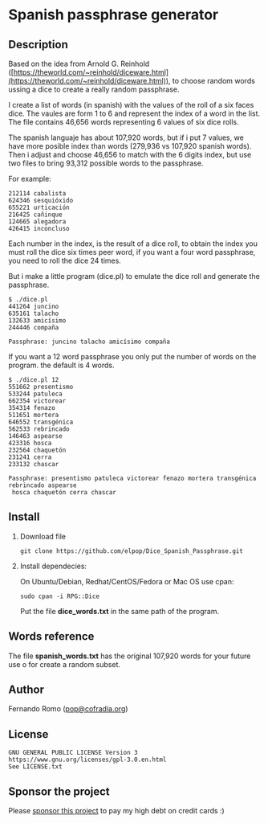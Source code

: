 # Spanish passphrase generator

## Description

Based on the idea from Arnold G. Reinhold ([https://theworld.com/~reinhold/diceware.html](https://theworld.com/~reinhold/diceware.html)), to choose random words ussing a dice to create a really random passphrase.

I create a list of words (in spanish) with the values of the roll of a six faces dice. The vaules are form 1 to 6 and represent the index of a word in the list. The file contains 46,656 words representing 6 values of six dice rolls.

The spanish languaje has about 107,920 words, but if i put 7 values, we have more posible index than words (279,936 vs 107,920 spanish words). Then i adjust and choose 46,656 to match with the 6 digits index, but use two files to bring 93,312 possible words to the passphrase.

For example:

```
212114 cabalista
624346 sesquióxido
655221 urticación
216425 cañinque
124665 alegadora
426415 inconcluso
```


Each number in the index, is the result of a dice roll, to obtain the index you must roll the dice six times peer word, if you want a four word passphrase, you need to roll the dice 24 times.

But i make a little program (dice.pl) to emulate the dice roll and generate the passphrase.

```
$ ./dice.pl 
441264 juncino
635161 talacho
132633 amicísimo
244446 compaña

Passphrase: juncino talacho amicísimo compaña
```

If you want a 12 word passphrase you only put the number of words on the program. the default is 4 words.

```
$ ./dice.pl 12
551662 presentismo
533244 patuleca
662354 victorear
354314 fenazo
511651 mortera
646552 transgénica
562533 rebrincado
146463 aspearse
423316 hosca
232564 chaquetón
231241 cerra
233132 chascar

Passphrase: presentismo patuleca victorear fenazo mortera transgénica rebrincado aspearse
 hosca chaquetón cerra chascar

```

## Install
   
1. Download file
  
    ```
    git clone https://github.com/elpop/Dice_Spanish_Passphrase.git
    ```  

2. Install dependecies:
              
    On Ubuntu/Debian, Redhat/CentOS/Fedora or Mac OS use cpan:
         
    ```
    sudo cpan -i RPG::Dice
    ```

    Put the file **dice_words.txt** in the same path of the program.
    
## Words reference

The file **spanish_words.txt** has the original 107,920 words for your future use o for  create a random subset.
          
## Author

   Fernando Romo (pop@cofradia.org)

## License
     
```
GNU GENERAL PUBLIC LICENSE Version 3
https://www.gnu.org/licenses/gpl-3.0.en.html
See LICENSE.txt
```

## Sponsor the project

Please [sponsor this project](https://github.com/sponsors/elpop) to pay my high debt on credit cards :)
